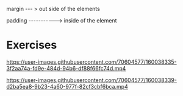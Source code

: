 margin --- > out side of the elements

padding -----------> inside of the element 





# Exercises
https://user-images.githubusercontent.com/70604577/160038335-3f2aa74a-fd9e-484d-94b6-df88f66fc74d.mp4

https://user-images.githubusercontent.com/70604577/160038339-d2ba5ea8-9b23-4a60-977f-82cf3cbf6bca.mp4
